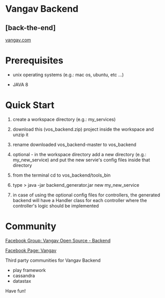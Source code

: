 # Vangav Backend
## [back-the-end]

[vangav.com](http://vangav.com/)

# Prerequisites

- unix operating systems (e.g.: mac os, ubuntu, etc ...)

- JAVA 8

# Quick Start

1. create a workspace directory (e.g.: my_services)

2. download this (vos_backend.zip) project inside the workspace and unzip it

3. rename downloaded vos_backend-master to vos_backend

4. optional - in the workspace directory add a new directory (e.g.: my_new_service) and put the new servie's config files inside that directory

5. from the terminal cd to vos_backend/tools_bin

6. type > java -jar backend_generator.jar new my_new_service

7. in case of using the optional config files for controllers, the generated backend will have a Handler class for each controller where the controller's logic should be implemented

# Community

[Facebook Group: Vangav Open Source - Backend](fb.com/groups/575834775932682/)

[Facebook Page: Vangav](fb.com/vangav.f)


Third party communities for Vangav Backend
- play framework
- cassandra
- datastax


Have fun!
